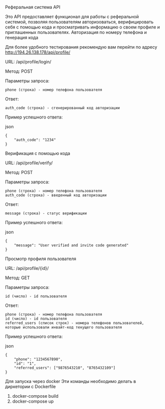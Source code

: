Реферальная система API

Это API предоставляет функционал для работы с реферальной системой, позволяя пользователям авторизоваться, верифицировать себя с помощью кода и просматривать информацию о своем профиле и приглашенных пользователях.
Авторизация по номеру телефона и генерация кода

Для более удобного тестирования рекомендую вам перейти по адресу http://194.26.138.178/api/profile/

URL: /api/profile/login/

Метод: POST

Параметры запроса:

    phone (строка) - номер телефона пользователя

Ответ:

    auth_code (строка) - сгенерированный код авторизации

Пример успешного ответа:

json

    {
        "auth_code": "1234"
    }

Верификация с помощью кода

URL: /api/profile/verify/

Метод: POST

Параметры запроса:

    phone (строка) - номер телефона пользователя
    auth_code (строка) - введенный код авторизации

Ответ:

    message (строка) - статус верификации

Пример успешного ответа:

json

    {
        "message": "User verified and invite code generated"
    }

Просмотр профиля пользователя

URL: /api/profile/{id}/

Метод: GET

Параметры запроса:

    id (число) - id пользователя

Ответ:

    phone (строка) - номер телефона пользователя
    id (число) - id пользователя
    referred_users (список строк) - номера телефонов пользователей, которые использовали инвайт-код текущего пользователя

Пример успешного ответа:

json

    {
        "phone": "1234567890",
        "id": "1",
        "referred_users": ["9876543210", "8765432109"]
    }
Для запуска через docker
Эти команды необходимо делать в диркетории с Dockerfile
1. docker-compose build
2. docker-compose up
